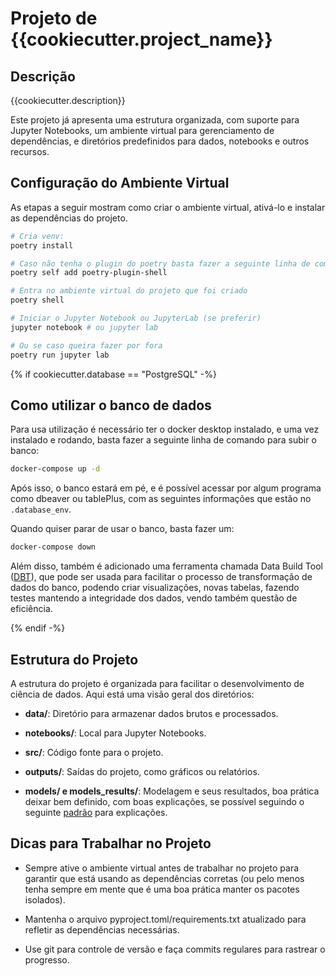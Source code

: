 # Projeto de {{cookiecutter.project_name}}

## Descrição

{{cookiecutter.description}}

Este projeto já apresenta uma estrutura organizada, com suporte para Jupyter Notebooks, um ambiente virtual para gerenciamento de dependências, e diretórios predefinidos para dados, notebooks e outros recursos.

## Configuração do Ambiente Virtual

As etapas a seguir mostram como criar o ambiente virtual, ativá-lo e instalar as dependências do projeto.

```bash
# Cria venv:
poetry install

# Caso não tenha o plugin do poetry basta fazer a seguinte linha de comando:
poetry self add poetry-plugin-shell

# Entra no ambiente virtual do projeto que foi criado
poetry shell

# Iniciar o Jupyter Notebook ou JupyterLab (se preferir)
jupyter notebook # ou jupyter lab

# Ou se caso queira fazer por fora
poetry run jupyter lab
```

{% if cookiecutter.database == "PostgreSQL" -%}

## Como utilizar o banco de dados

Para usa utilização é necessário ter o docker desktop instalado, e uma vez instalado e rodando, basta fazer a seguinte linha de comando para subir o banco:

```bash
docker-compose up -d
```

Após isso, o banco estará em pé, e é possível acessar por algum programa como dbeaver ou tablePlus, com as seguintes informações que estão no `.database_env`.

Quando quiser parar de usar o banco, basta fazer um:

```bash
docker-compose down
```

Além disso, também é adicionado uma ferramenta chamada Data Build Tool ([DBT](https://docs.getdbt.com/docs/introduction)), que pode ser usada para facilitar o processo de transformação de dados do banco, podendo criar visualizações, novas tabelas, fazendo testes mantendo a integridade dos dados, vendo também questão de eficiência.


{% endif -%}

## Estrutura do Projeto

A estrutura do projeto é organizada para facilitar o desenvolvimento de ciência de dados. Aqui está uma visão geral dos diretórios:

- **data/**: Diretório para armazenar dados brutos e processados.

- **notebooks/**: Local para Jupyter Notebooks.

- **src/**: Código fonte para o projeto.

- **outputs/**: Saídas do projeto, como gráficos ou relatórios.

- **models/ e models_results/**: Modelagem e seus resultados, boa prática deixar bem definido, com boas explicações, se possível seguindo o seguinte [padrão](https://arxiv.org/pdf/1810.03993) para explicações.

## Dicas para Trabalhar no Projeto

- Sempre ative o ambiente virtual antes de trabalhar no projeto para garantir que está usando as dependências corretas (ou pelo menos tenha sempre em mente que é uma boa prática manter os pacotes isolados).

- Mantenha o arquivo pyproject.toml/requirements.txt atualizado para refletir as dependências necessárias.

- Use git para controle de versão e faça commits regulares para rastrear o progresso.